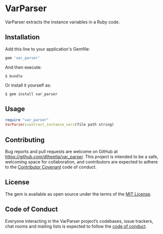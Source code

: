 # VarParser


VarParser extracts the instance variables in a Ruby code.

## Installation

Add this line to your application's Gemfile:

```ruby
gem 'var_parser'
```

And then execute:

    $ bundle

Or install it yourself as:

    $ gem install var_parser

## Usage
```ruby
require "var_parser"
VarParser::extract_instance_vars(file path string)
```


## Contributing

Bug reports and pull requests are welcome on GitHub at https://github.com/dtheetla/var_parser. This project is intended to be a safe, welcoming space for collaboration, and contributors are expected to adhere to the [Contributor Covenant](http://contributor-covenant.org) code of conduct.

## License

The gem is available as open source under the terms of the [MIT License](http://opensource.org/licenses/MIT).

## Code of Conduct

Everyone interacting in the VarParser project’s codebases, issue trackers, chat rooms and mailing lists is expected to follow the [code of conduct](https://github.com/[USERNAME]/var_parser/blob/master/CODE_OF_CONDUCT.md).
